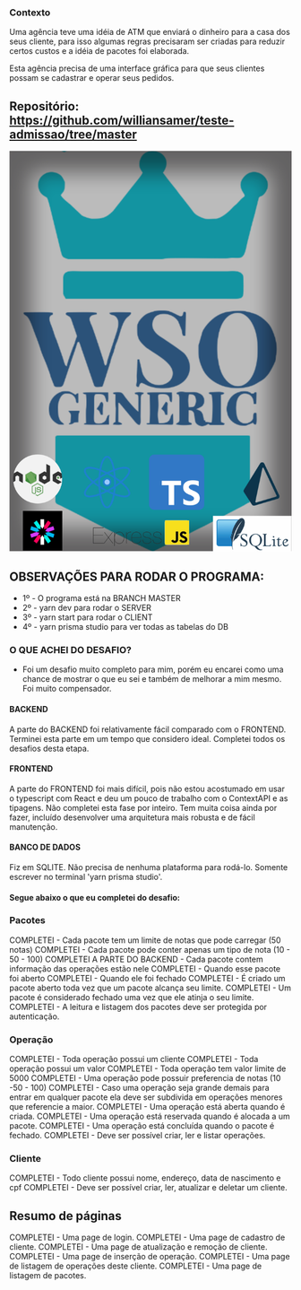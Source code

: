 ### Contexto

Uma agência teve uma idéia de ATM que enviará o dinheiro para a casa dos seus cliente, para isso algumas regras precisaram ser criadas para reduzir certos custos e a idéia de pacotes foi elaborada.

Esta agência precisa de uma interface gráfica para que seus clientes possam se cadastrar e operar seus pedidos.

## Repositório: https://github.com/williansamer/teste-admissao/tree/master

![challengefrente](challengefrente.png)
## OBSERVAÇÕES PARA RODAR O PROGRAMA:
- 1º - O programa está na BRANCH MASTER
- 2º - yarn dev para rodar o SERVER
- 3º - yarn start para rodar o CLIENT
- 4º - yarn prisma studio para ver todas as tabelas do DB

### O QUE ACHEI DO DESAFIO?
- Foi um desafio muito completo para mim, porém eu encarei como uma chance de mostrar o que eu sei e também de melhorar a mim mesmo. Foi muito compensador.

#### BACKEND
A parte do BACKEND foi relativamente fácil comparado com o FRONTEND. Terminei esta parte em um tempo que considero ideal. Completei todos os desafios desta etapa.

#### FRONTEND
A parte do FRONTEND foi mais difícil, pois não estou acostumado em usar o typescript com React e deu um pouco de trabalho com o ContextAPI e as tipagens. Não completei esta fase por inteiro. Tem muita coisa ainda por fazer, incluído desenvolver uma arquitetura mais robusta e de fácil manutenção.

#### BANCO DE DADOS
Fiz em SQLITE. Não precisa de nenhuma plataforma para rodá-lo. Somente escrever no terminal 'yarn prisma studio'.

#### Segue abaixo o que eu completei do desafio:

### Pacotes
COMPLETEI - Cada pacote tem um limite de notas que pode carregar (50 notas)
COMPLETEI - Cada pacote pode conter apenas um tipo de nota (10 - 50 - 100)
COMPLETEI A PARTE DO BACKEND - Cada pacote contem informação das operações estão nele
COMPLETEI - Quando esse pacote foi aberto
COMPLETEI - Quando ele foi fechado
COMPLETEI - É criado um pacote aberto toda vez que um pacote alcança seu limite.
COMPLETEI  - Um pacote é considerado fechado uma vez que ele atinja o seu limite.
COMPLETEI - A leitura e listagem dos pacotes deve ser protegida por autenticação.

### Operação
COMPLETEI - Toda operação possui um cliente
COMPLETEI - Toda operação possui um valor
COMPLETEI - Toda operação tem valor limite de 5000
COMPLETEI - Uma operação pode possuir preferencia de notas (10 -50 - 100)
COMPLETEI - Caso uma operação seja grande demais para entrar em qualquer pacote ela deve ser subdivida em operações menores que referencie a maior.
COMPLETEI - Uma operação está aberta quando é criada.
COMPLETEI - Uma operação está reservada quando é alocada a um pacote.
COMPLETEI - Uma operação está concluída quando o pacote é fechado.
COMPLETEI - Deve ser possível criar, ler e listar operações.

### Cliente
COMPLETEI - Todo cliente possui nome, endereço, data de nascimento e cpf
COMPLETEI - Deve ser possível criar, ler, atualizar e deletar um cliente.

## Resumo de páginas

COMPLETEI - Uma page de login.
COMPLETEI - Uma page de cadastro de cliente.
COMPLETEI - Uma page de atualização e remoção de cliente.
COMPLETEI - Uma page de inserção de operação.
COMPLETEI - Uma page de listagem de operações deste cliente.
COMPLETEI - Uma page de listagem de pacotes.